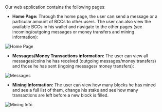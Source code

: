 Our web application contains the following pages:  

- **Home Page:** Through the home page, the user can send a message or a particular
amount of BCCs to other users. The user can also view the available BCCs in his wallet
and navigate to the other pages (see incoming/outgoing messages or money transfers and
mining information):

 ![Home Page](https://github.com/ThanosTsoukleidis-Karydakis/BlockChat/assets/106911775/8d08d555-8b95-4a6f-b201-e200a9d15697)  

 - **Messages/Money Transactions information:** The user can view all messages/coins he
has received (outgoing messages/money transfers) and those he has sent (ingoing messages/
money transfers):

![Messages](https://github.com/ThanosTsoukleidis-Karydakis/BlockChat/assets/106911775/3c34aff7-2429-4356-97d5-ac87d005d0b0)  

- **Mining Information:** The user can view how many blocks he has mined and see a full
list of them, change his stake and see how many transactions are left before a new block
is filled.

![Mining Info](https://github.com/ThanosTsoukleidis-Karydakis/BlockChat/assets/106911775/dd21c24b-2e63-474d-835b-fab5bc8bc689)
